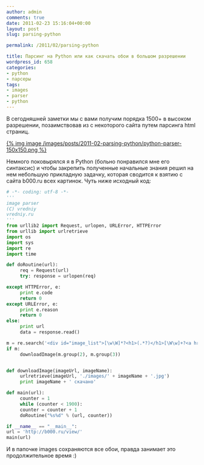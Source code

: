 ```yaml
---
author: admin
comments: true
date: 2011-02-23 15:16:04+00:00
layout: post
slug: parsing-python

permalink: /2011/02/parsing-python

title: Парсинг на Python или как скачать обои в большом разрешении
wordpress_id: 658
categories:
- python
- парсеры
tags:
- images
- parser
- python
---
```



В сегодняшней заметки мы с вами получим порядка 1500+ в высоком разрешении, позаимствовав из с некоторого сайта путем парсинга html страниц.
<!-- more -->

[{% img image /images/posts/2011-02-parsing-python/python-parser-150x150.png %}](/images/posts/2011-02-parsing-python/python-parser.png)


Немного поковырялся я в Python (больно понравился мне его синтаксис) и чтобы закрепить полученные начальные знания решил на нем небольшую прикладную задачку, которая сводится к взятию с сайта b000.ru всех картинок. Чуть ниже исходный код:

``` python
# -*- coding: utf-8 -*-
'''
image parser
(C) vredniy
vredniy.ru
'''
from urllib2 import Request, urlopen, URLError, HTTPError
from urllib import urlretrieve
import os
import sys
import re
import time

def doRoutine(url):
     req = Request(url)
     try: response = urlopen(req)

except HTTPError, e:
     print e.code
     return 0
except URLError, e:
     print e.reason
     return 0
else:
     print url
     data = response.read()

m = re.search('<div id="image_list">[\w\W]*?<h1>(.*?)</h1>[\W\w]+?<a href="(.+?)"><img[\w\W]*?alt="(.*?)"', data, re.IGNORECASE & re.UNICODE);
if m:
     downloadImage(m.group(2), m.group(3))


def downloadImage(imageUrl, imageName):
     urlretrieve(imageUrl, './images/' + imageName + '.jpg')
     print imageName + ' скачано'

def main(url):
     counter = 1
     while (counter < 1900):
     counter = counter + 1
     doRoutine("%s%d" % (url, counter))

if __name__ == "__main__":
url = 'http://b000.ru/view/'
main(url)
```


И в папочке images сохраняются все обои, правда занимает это продолжительное время :)
